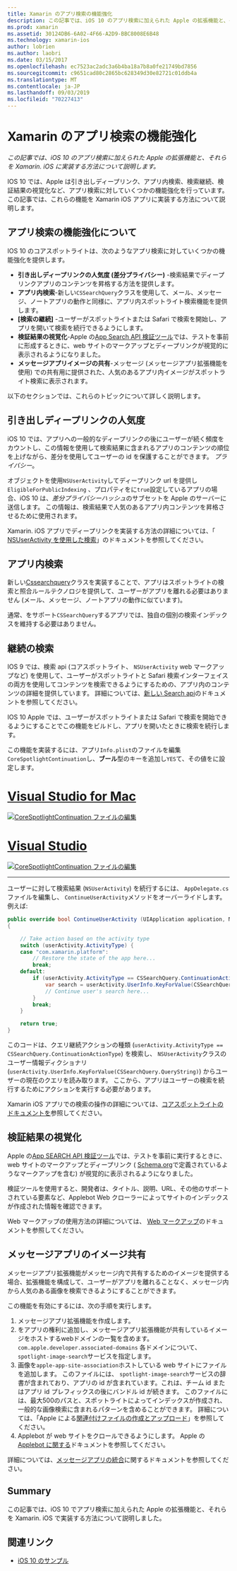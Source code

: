 ```yaml
---
title: Xamarin のアプリ検索の機能強化
description: この記事では、iOS 10 のアプリ検索に加えられた Apple の拡張機能と、それらを Xamarin. iOS に実装する方法について説明します。
ms.prod: xamarin
ms.assetid: 30124DB6-6A02-4F66-A2D9-BBC8008E6B48
ms.technology: xamarin-ios
author: lobrien
ms.author: laobri
ms.date: 03/15/2017
ms.openlocfilehash: ec7523ac2adc3a6b4ba18a7b8a0fe21749bd7856
ms.sourcegitcommit: c9651cad80c2865bc628349d30e82721c01ddb4a
ms.translationtype: MT
ms.contentlocale: ja-JP
ms.lasthandoff: 09/03/2019
ms.locfileid: "70227413"
---
```

# <a name="app-search-enhancements-in-xamarinios"></a>Xamarin のアプリ検索の機能強化

_この記事では、iOS 10 のアプリ検索に加えられた Apple の拡張機能と、それらを Xamarin. iOS に実装する方法について説明します。_

IOS 10 では、Apple は引き出しディープリンク、アプリ内検索、検索継続、検証結果の視覚化など、アプリ検索に対していくつかの機能強化を行っています。 この記事では、これらの機能を Xamarin iOS アプリに実装する方法について説明します。

## <a name="about-app-search-enhancements"></a>アプリ検索の機能強化について

IOS 10 のコアスポットライトは、次のようなアプリ検索に対していくつかの機能強化を提供します。

- **引き出しディープリンクの人気度 (差分プライバシー)** -検索結果でディープリンクアプリのコンテンツを昇格する方法を提供します。
- **アプリ内検索**-新しい`CSSearchQuery`クラスを使用して、メール、メッセージ、ノートアプリの動作と同様に、アプリ内スポットライト検索機能を提供します。
- **[検索の継続]** -ユーザーがスポットライトまたは Safari で検索を開始し、アプリを開いて検索を続行できるようにします。
- **検証結果の視覚化**-Apple の[App Search API 検証ツール](https://search.developer.apple.com/appsearch-validation-tool)では、テストを事前に形成するときに、web サイトのマークアップとディープリンクが視覚的に表示されるようになりました。
- **メッセージアプリイメージの共有**-メッセージ (メッセージアプリ拡張機能を使用) での共有用に提供された、人気のあるアプリ内イメージがスポットライト検索に表示されます。

以下のセクションでは、これらのトピックについて詳しく説明します。

## <a name="crowdsourced-deep-link-popularity"></a>引き出しディープリンクの人気度

iOS 10 では、アプリへの一般的なディープリンクの後にユーザーが続く頻度をカウントし、この情報を使用して検索結果に含まれるアプリのコンテンツの順位を上げながら、差分を使用してユーザーの id を保護することができます。 *プライバシー*。

オブジェクトを使用`NSUserActivity`してディープリンク url を提供し`EligibleForPublicIndexing` 、プロパティをに`true`設定しているアプリの場合、iOS 10 は、*差分プライバシーハッシュ*のサブセットを Apple のサーバーに送信します。 この情報は、検索結果で人気のあるアプリ内コンテンツを昇格させるために使用されます。

Xamarin. iOS アプリでディープリンクを実装する方法の詳細については、「 [NSUserActivity を使用した検索](~/ios/platform/search/nsuseractivity.md)」のドキュメントを参照してください。

## <a name="in-app-searching"></a>アプリ内検索

新しい[Cssearchquery](https://developer.apple.com/reference/corespotlight/cssearchquery)クラスを実装することで、アプリはスポットライトの検索と照合ルールテクノロジを提供して、ユーザーがアプリを離れる必要はありません (メール、メッセージ、ノートアプリの動作に似ています)。

通常、をサポート`CSSearchQuery`するアプリでは、独自の個別の検索インデックスを維持する必要はありません。

## <a name="search-continuation"></a>継続の検索

IOS 9 では、検索 api (コアスポットライト、 `NSUserActivity` web マークアップなど) を使用して、ユーザーがスポットライトと Safari 検索インターフェイスの両方を使用してコンテンツを検索できるようにするための、アプリ内のコンテンツの詳細を提供しています。 詳細については、[新しい Search api](~/ios/platform/search/index.md)のドキュメントを参照してください。

IOS 10 Apple では、ユーザーがスポットライトまたは Safari で検索を開始できるようにすることでこの機能をビルドし、アプリを開いたときに検索を続行します。

この機能を実装するには、アプリ`Info.plist`のファイルを編集`CoreSpotlightContinuation`し、**ブール**型のキーを追加し`YES`て、その値をに設定します。

# <a name="visual-studio-for-mactabmacos"></a>[Visual Studio for Mac](#tab/macos)

[![](app-search-enhancements-images/search01.png "CoreSpotlightContinuation ファイルの編集")](app-search-enhancements-images/search01.png#lightbox)

# <a name="visual-studiotabwindows"></a>[Visual Studio](#tab/windows)

[![](app-search-enhancements-images/searchw01.png "CoreSpotlightContinuation ファイルの編集")](app-search-enhancements-images/search01.png#lightbox)

-----

ユーザーに対して検索結果 (`NSUserActivity`) を続行するには、 `AppDelegate.cs`ファイルを編集し、 `ContinueUserActivity`メソッドをオーバーライドします。 例えば:

```csharp
public override bool ContinueUserActivity (UIApplication application, NSUserActivity userActivity, UIApplicationRestorationHandler completionHandler)
{

    // Take action based on the activity type
    switch (userActivity.ActivityType) {
    case "com.xamarin.platform":
        // Restore the state of the app here...
        break;
    default:
        if (userActivity.ActivityType == CSSearchQuery.ContinuationActionType) {
            var search = userActivity.UserInfo.KeyForValue(CSSearchQuery.QueryString);
            // Continue user's search here...
        }
        break;
    }

    return true;
}
```

このコードは、クエリ継続アクションの種類 (`userActivity.ActivityType == CSSearchQuery.ContinuationActionType`) を検索し、 `NSUserActivity`クラスのユーザー情報ディクショナリ (`userActivity.UserInfo.KeyForValue(CSSearchQuery.QueryString)`) からユーザーの現在のクエリを読み取ります。 ここから、アプリはユーザーの検索を続行するためにアクションを実行する必要があります。

Xamarin iOS アプリでの検索の操作の詳細については、[コアスポットライトのドキュメントを](~/ios/platform/search/corespotlight.md)参照してください。

## <a name="visualization-of-validation-results"></a>検証結果の視覚化

Apple の[App SEARCH API 検証ツール](https://search.developer.apple.com/appsearch-validation-tool)では、テストを事前に実行するときに、web サイトのマークアップとディープリンク ( [Schema.org](http://schema.org/)で定義されているようなマークアップを含む) が視覚的に表示されるようになりました。

検証ツールを使用すると、開発者は、タイトル、説明、URL、その他のサポートされている要素など、Applebot Web クローラーによってサイトのインデックスが作成された情報を確認できます。

Web マークアップの使用方法の詳細については、 [Web マークアップ](~/ios/platform/search/web-markup.md)のドキュメントを参照してください。

## <a name="message-app-image-sharing"></a>メッセージアプリのイメージ共有

メッセージアプリ拡張機能がメッセージ内で共有するためのイメージを提供する場合、拡張機能を構成して、ユーザーがアプリを離れることなく、メッセージ内から人気のある画像を検索できるようにすることができます。

この機能を有効にするには、次の手順を実行します。

1. メッセージアプリ拡張機能を作成します。
2. をアプリの権利に追加し、メッセージアプリ拡張機能が共有しているイメージをホストするwebドメインの一覧を含めます。`com.apple.developer.associated-domains` 各ドメインについて、 `spotlight-image-search`サービスを指定します。
3. 画像を`apple-app-site-association`ホストしている web サイトにファイルを追加します。 このファイルには、 `spotlight-image-search`サービスの辞書が含まれており、アプリの id が含まれています。これは、チーム id またはアプリ id プレフィックスの後にバンドル id が続きます。 このファイルには、最大500のパスと、スポットライトによってインデックスが作成され、一般的な画像検索に含まれるパターンを含めることができます。 詳細については、「Apple による[関連付けファイルの作成とアップロード](https://developer.apple.com/library/prerelease/content/documentation/General/Conceptual/AppSearch/UniversalLinks.html#//apple_ref/doc/uid/TP40016308-CH12-SW4)」を参照してください。
4. Applebot が web サイトをクロールできるようにします。 Apple の[Applebot に関する](https://support.apple.com/HT204683)ドキュメントを参照してください。

詳細については、[メッセージアプリの統合](~/ios/platform/message-app-integration/index.md)に関するドキュメントを参照してください。

## <a name="summary"></a>Summary

この記事では、iOS 10 でアプリ検索に加えられた Apple の拡張機能と、それらを Xamarin. iOS で実装する方法について説明しました。



## <a name="related-links"></a>関連リンク

- [iOS 10 のサンプル](https://docs.microsoft.com/samples/browse/?products=xamarin&term=Xamarin.iOS+iOS10)
